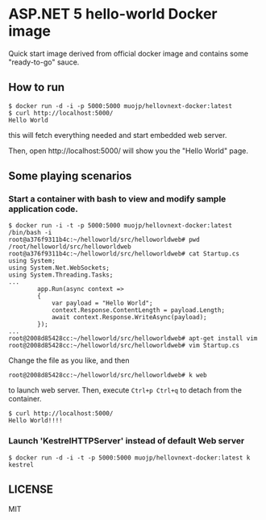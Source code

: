 ASP.NET 5 hello-world Docker image
=================

Quick start image derived from official docker image and contains some "ready-to-go" sauce.

## How to run

```
$ docker run -d -i -p 5000:5000 muojp/hellovnext-docker:latest
$ curl http://localhost:5000/
Hello World
```

this will fetch everything needed and start embedded web server.

Then, open http://localhost:5000/ will show you the "Hello World" page.

## Some playing scenarios

### Start a container with bash to view and modify sample application code.

```
$ docker run -i -t -p 5000:5000 muojp/hellovnext-docker:latest /bin/bash -i
root@a376f9311b4c:~/helloworld/src/helloworldweb# pwd
/root/helloworld/src/helloworldweb
root@a376f9311b4c:~/helloworld/src/helloworldweb# cat Startup.cs 
using System;
using System.Net.WebSockets;
using System.Threading.Tasks;
...
        app.Run(async context =>
        {
            var payload = "Hello World";
            context.Response.ContentLength = payload.Length;
            await context.Response.WriteAsync(payload);
        });
...
root@2008d85428cc:~/helloworld/src/helloworldweb# apt-get install vim
root@2008d85428cc:~/helloworld/src/helloworldweb# vim Startup.cs 
```

Change the file as you like, and then 

```
root@2008d85428cc:~/helloworld/src/helloworldweb# k web
```

to launch web server. Then, execute `Ctrl+p Ctrl+q` to detach from the container.


```
$ curl http://localhost:5000/
Hello World!!!!
```

### Launch 'KestrelHTTPServer' instead of default Web server

```
$ docker run -d -i -t -p 5000:5000 muojp/hellovnext-docker:latest k kestrel
```

## LICENSE

MIT

